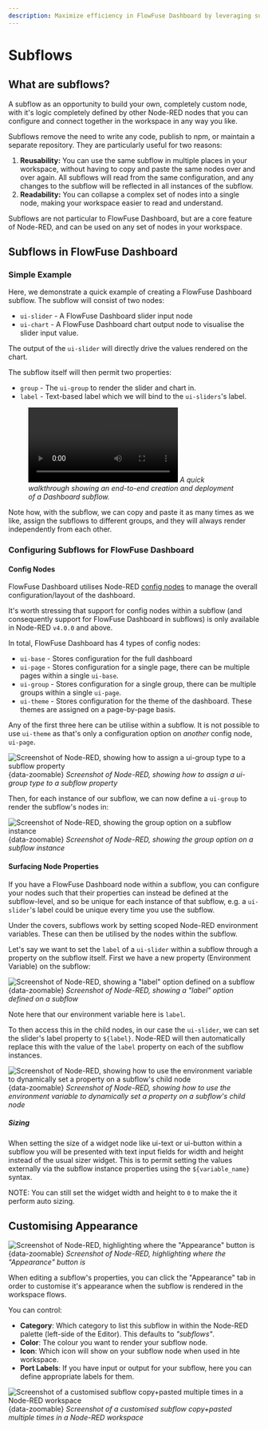 ```yaml
---
description: Maximize efficiency in FlowFuse Dashboard by leveraging subflows for reusable logic and streamlined development.
---
```


<script setup>
    import ComingSoon from '../components/ComingSoon.vue';
    import NodeREDVersion from '../components/NodeRedVersion.vue';
</script>

# Subflows

## What are subflows?

A subflow as an opportunity to build your own, completely custom node, with it's logic completely defined by other Node-RED nodes that you can configure and connect together in the workspace in any way you like.

Subflows remove the need to write any code, publish to npm, or maintain a separate repository. They are particularly useful for two reasons:

1. **Reusability:** You can use the same subflow in multiple places in your workspace, without having to copy and paste the same nodes over and over again. All subflows will read from the same configuration, and any changes to the subflow will be reflected in all instances of the subflow.
2. **Readability:** You can collapse a complex set of nodes into a single node, making your workspace easier to read and understand.

Subflows are not particular to FlowFuse Dashboard, but are a core feature of Node-RED, and can be used on any set of nodes in your workspace.

## Subflows in FlowFuse Dashboard <NodeREDVersion version="4.0.0" />

### Simple Example

Here, we demonstrate a quick example of creating a FlowFuse Dashboard subflow. The subflow will consist of two nodes:

- `ui-slider` - A FlowFuse Dashboard slider input node
- `ui-chart` - A FlowFuse Dashboard chart output node to visualise the slider input value.

The output of the `ui-slider` will directly drive the values rendered on the chart.

The subflow itself will then permit two properties:

- `group` - The `ui-group` to render the slider and chart in.
- `label` - Text-based label which we will bind to the `ui-sliders`'s label.

<figure>
    <video controls>
        <source src="https://website-data.s3.eu-west-1.amazonaws.com/dashboard-subflows.mp4" type="video/mp4">
        Your browser does not support the video tag.
    </video>
    <em>A quick walkthrough showing an end-to-end creation and deployment of a Dashboard subflow.</em>
</figure>

Note how, with the subflow, we can copy and paste it as many times as we like, assign the subflows to different groups, and they will always render independently from each other.

### Configuring Subflows for FlowFuse Dashboard

#### Config Nodes

FlowFuse Dashboard utilises Node-RED [config nodes](https://nodered.org/docs/creating-nodes/config-nodes) to manage the overall configuration/layout of the dashboard.

It's worth stressing that support for config nodes within a subflow (and consequently support for FlowFuse Dashboard in subflows) is only available in Node-RED `v4.0.0` and above.

In total, FlowFuse Dashboard has 4 types of config nodes:

- `ui-base` - Stores configuration for the full dashboard
- `ui-page` - Stores configuration for a single page, there can be multiple pages within a single `ui-base`.
- `ui-group` - Stores configuration for a single group, there can be multiple groups within a single `ui-page`.
- `ui-theme` - Stores configuration for the theme of the dashboard. These themes are assigned on a page-by-page basis.

Any of the first three here can be utilise within a subflow. It is not possible to use `ui-theme` as that's only a configuration option on _another_ config node, `ui-page`.

![Screenshot of Node-RED, showing how to assign a ui-group type to a subflow property](../assets/images/subflow-config-group.png){data-zoomable}
*Screenshot of Node-RED, showing how to assign a ui-group type to a subflow property*

Then, for each instance of our subflow, we can now define a `ui-group` to render the subflow's nodes in:

![Screenshot of Node-RED, showing the group option on a subflow instance](../assets/images/subflow-config-group-option.png){data-zoomable}
*Screenshot of Node-RED, showing the group option on a subflow instance*

#### Surfacing Node Properties

If you have a FlowFuse Dashboard node within a subflow, you can configure your nodes such that their properties can instead be defined at the subflow-level, and so be unique for each instance of that subflow, e.g. a `ui-slider`'s label could be unique every time you use the subflow. 

Under the covers, subflows work by setting scoped Node-RED environment variables. These can then be utilised by the nodes within the subflow.

Let's say we want to set the `label` of a `ui-slider` within a subflow through a property on the subflow itself. First we have a new property (Environment Variable) on the subflow:

![Screenshot of Node-RED, showing a "label" option defined on a subflow](../assets/images/subflow-config-label.png){data-zoomable}
*Screenshot of Node-RED, showing a "label" option defined on a subflow*

Note here that our environment variable here is `label`.

To then access this in the child nodes, in our case the `ui-slider`, we can set the slider's label property to `${label}`. Node-RED will then automatically replace this with the value of the `label` property on each of the subflow instances. 

![Screenshot of Node-RED, showing how to use the environment variable to dynamically set a property on a subflow's child node](../assets/images/subflow-config-label-slider.png){data-zoomable}
*Screenshot of Node-RED, showing how to use the environment variable to dynamically set a property on a subflow's child node*

##### Sizing

When setting the size of a widget node like ui-text or ui-button within a subflow you will be presented with text input fields for width and height instead
of the usual sizer widget. This is to permit setting the values externally via the subflow instance properties using the `${variable_name}` syntax.

NOTE: You can still set the widget width and height to `0` to make the it perform auto sizing.

## Customising Appearance

![Screenshot of Node-RED, highlighting where the "Appearance" button is](../assets/images/subflow-appearance.png){data-zoomable}
*Screenshot of Node-RED, highlighting where the "Appearance" button is*

When editing a subflow's properties, you can click the "Appearance" tab in order to customise it's appearance when the subflow is rendered in the workspace flows.

You can control:

- **Category**: Which category to list this subflow in within the Node-RED palette (left-side of the Editor). This defaults to _"subflows"_.
- **Color**: The colour you want to render your subflow node.
- **Icon**: Which icon will show on your subflow node when used in hte workspace.
- **Port Labels**: If you have input or output for your subflow, here you can define appropriate labels for them.

![Screenshot of a customised subflow copy+pasted multiple times in a Node-RED workspace](../assets/images/subflow-appearance-example.png){data-zoomable}
*Screenshot of a customised subflow copy+pasted multiple times in a Node-RED workspace*
